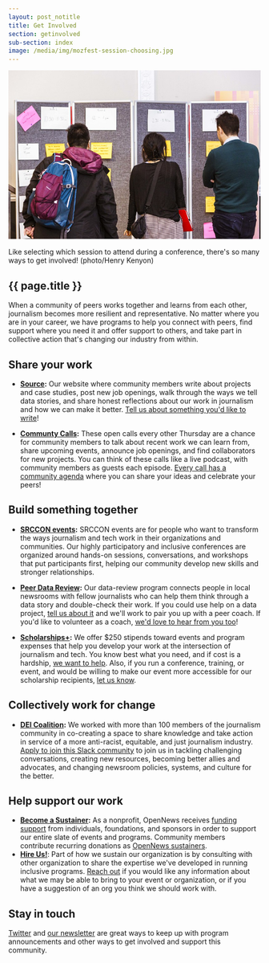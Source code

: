 ```yaml
---
layout: post_notitle
title: Get Involved
section: getinvolved
sub-section: index
image: /media/img/mozfest-session-choosing.jpg
---
```

<img src="/media/img/mozfest-session-choosing.jpg" class="topline" alt="three people with their backs to the camera in front of a bunch of big post its organized as a conference schedule">
<p class="caption">Like selecting which session to attend during a conference, there's so many ways to get involved! (photo/Henry Kenyon)</p>

<h2>{{ page.title }}</h2>
<p class="bodybig">When a community of peers works together and learns from each other, journalism becomes more resilient and representative. No matter where you are in your career, we have programs to help you connect with peers, find support where you need it and offer support to others, and take part in collective action that's changing our industry from within.</p>

## Share your work

* **[Source](http://source.opennews.org):** Our website where community members write about projects and case studies, post new job openings, walk through the ways we tell data stories, and share honest reflections about our work in journalism and how we can make it better. [Tell us about something you'd like to write](mailto:source@opennews.org)!

* **[Communty Calls](/what/community/calls):** These open calls every other Thursday are a chance for community members to talk about recent work we can learn from, share upcoming events, announce job openings, and find collaborators for new projects. You can think of these calls like a live podcast, with community members as guests each episode. [Every call has a community agenda](/what/community/calls/) where you can share your ideas and celebrate your peers!

## Build something together

* **[SRCCON events](https://srccon.org/):** SRCCON events are for people who want to transform the ways journalism and tech work in their organizations and communities. Our highly participatory and inclusive conferences are organized around hands-on sessions, conversations, and workshops that put participants first, helping our community develop new skills and stronger relationships.

* **[Peer Data Review](/what/community/datareview/):** Our data-review program connects people in local newsrooms with fellow journalists who can help them think through a data story and double-check their work. If you could use help on a data project, [tell us about it](/what/community/datareview/) and we'll work to pair you up with a peer coach. If you'd like to volunteer as a coach, [we'd love to hear from you too](mailto:ryan@opennews.org)!

* **[Scholarships+](/what/community/scholarships/):** We offer $250 stipends toward events and program expenses that help you develop your work at the intersection of journalism and tech. You know best what you need, and if cost is a hardship, [we want to help](/what/community/scholarships/). Also, if you run a conference, training, or event, and would be willing to make our event more accessible for our scholarship recipients, [let us know](mailto:team@opennews.org).

## Collectively work for change

* **[DEI Coalition](/what/community/dei-coalition/):** We worked with more than 100 members of the journalism community in co-creating a space to share knowledge and take action in service of a more anti-racist, equitable, and just journalism industry. [Apply to join this Slack community](/what/community/dei-coalition/) to join us in tackling challenging conversations, creating new resources, becoming better allies and advocates, and changing newsroom policies, systems, and culture for the better.

## Help support our work

* **[Become a Sustainer](https://opennews.networkforgood.com/):** As a nonprofit, OpenNews receives [funding support](/who/supporters) from individuals, foundations, and sponsors in order to support our entire slate of events and programs. Community members contribute recurring donations as [OpenNews sustainers](https://opennews.networkforgood.com/).
* **[Hire Us!](mailto:team@opennews.org)**: Part of how we sustain our organization is by consulting with other organization to share the expertise we've developed in running inclusive programs. [Reach out](mailto:team@opennews.org) if you would like any information about what we may be able to bring to your event or organization, or if you have a suggestion of an org you think we should work with.

## Stay in touch

<a href="https://twitter.com/opennews">Twitter</a> and <a href="http://eepurl.com/czSVTL">our newsletter</a> are great ways to keep up with program announcements and other ways to get involved and support this community.
